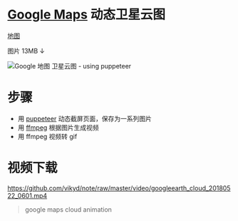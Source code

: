 # [Google Maps](https://www.google.com.hk/maps/@31.1957844,110.5654473,9446822m/data=!3m1!1e3) 动态卫星云图

[地图](https://www.google.com.hk/maps/@31.1957844,110.5654473,9446822m/data=!3m1!1e3)

图片 13MB ↓

![Google 地图 卫星云图 - using puppeteer](https://github.com/vikyd/note/raw/master/img/googlemaps_cloud_20180522_26.gif)



# 步骤
- 用 [puppeteer](https://github.com/GoogleChrome/puppeteer) 动态截屏页面，保存为一系列图片
- 用 [ffmpeg](https://www.ffmpeg.org/) 根据图片生成视频
- 用 ffmpeg 视频转 gif


# 视频下载
https://github.com/vikyd/note/raw/master/video/googleearth_cloud_20180522_0601.mp4



> google maps cloud animation

